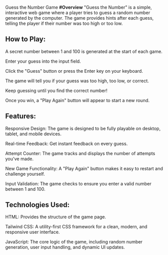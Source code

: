 Guess the Number Game
**#Overview**
"Guess the Number" is a simple, interactive web game where a player tries to guess a random number generated by the computer. The game provides hints after each guess, telling the player if their number was too high or too low.

How to Play:
------------
A secret number between 1 and 100 is generated at the start of each game.

Enter your guess into the input field.

Click the "Guess" button or press the Enter key on your keyboard.

The game will tell you if your guess was too high, too low, or correct.

Keep guessing until you find the correct number!

Once you win, a "Play Again" button will appear to start a new round.

Features:
---------
Responsive Design: The game is designed to be fully playable on desktop, tablet, and mobile devices.

Real-time Feedback: Get instant feedback on every guess.

Attempt Counter: The game tracks and displays the number of attempts you've made.

New Game Functionality: A "Play Again" button makes it easy to restart and challenge yourself.

Input Validation: The game checks to ensure you enter a valid number between 1 and 100.

Technologies Used:
------------------
HTML: Provides the structure of the game page.

Tailwind CSS: A utility-first CSS framework for a clean, modern, and responsive user interface.

JavaScript: The core logic of the game, including random number generation, user input handling, and dynamic UI updates.
